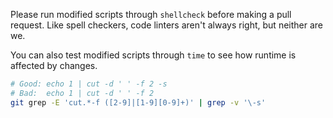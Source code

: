 Please run modified scripts through `shellcheck` before making a pull request. Like spell checkers, code linters aren't always right, but neither are we.

You can also test modified scripts through `time` to see how runtime is affected by changes.

```bash
# Good: echo 1 | cut -d ' ' -f 2 -s
# Bad:  echo 1 | cut -d ' ' -f 2
git grep -E 'cut.*-f ([2-9]|[1-9][0-9]+)' | grep -v '\-s'
```
